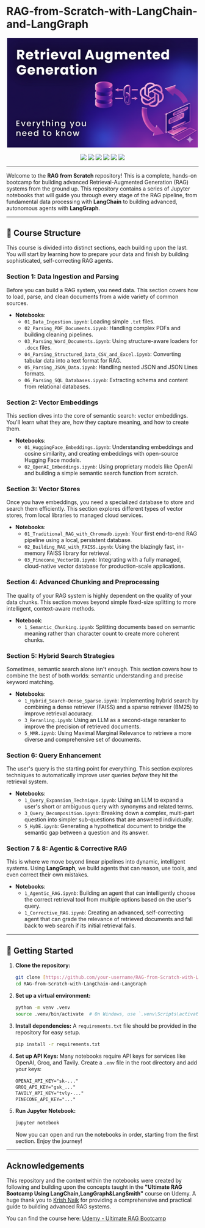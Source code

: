 # RAG-from-Scratch-with-LangChain-and-LangGraph

<p align="center">
  <img src="assets/logo.png" alt="RAG Image" width="500">
</p>

<p align="center">
  <img src="https://img.shields.io/badge/Python-3.11+-blue?logo=python" />
  <img src="https://img.shields.io/badge/RAG-Advanced-purple?logo=readthedocs" />
  <img src="https://img.shields.io/badge/Groq-AI-orange?logo=lightning" />
  <img src="https://img.shields.io/badge/Chroma-VectorDB-brightgreen?logo=databricks" />
  <img src="https://img.shields.io/badge/FAISS-Fast-yellow?logo=apache" />
  <img src="https://img.shields.io/badge/Pinecone-CloudDB-lightgrey?logo=pinboard" />
</p>

---

Welcome to the **RAG from Scratch** repository! This is a complete, hands-on bootcamp for building advanced Retrieval-Augmented Generation (RAG) systems from the ground up. This repository contains a series of Jupyter notebooks that will guide you through every stage of the RAG pipeline, from fundamental data processing with **LangChain** to building advanced, autonomous agents with **LangGraph**.

---

## 📖 Course Structure

This course is divided into distinct sections, each building upon the last. You will start by learning how to prepare your data and finish by building sophisticated, self-correcting RAG agents.

### Section 1: Data Ingestion and Parsing
Before you can build a RAG system, you need data. This section covers how to load, parse, and clean documents from a wide variety of common sources.

* **Notebooks**:
    * `01_Data_Ingestion.ipynb`: Loading simple `.txt` files.
    * `02_Parsing_PDF_Documents.ipynb`: Handling complex PDFs and building cleaning pipelines.
    * `03_Parsing_Word_Documents.ipynb`: Using structure-aware loaders for `.docx` files.
    * `04_Parsing_Structured_Data_CSV_and_Excel.ipynb`: Converting tabular data into a text format for RAG.
    * `05_Parsing_JSON_Data.ipynb`: Handling nested JSON and JSON Lines formats.
    * `06_Parsing_SQL_Databases.ipynb`: Extracting schema and content from relational databases.

### Section 2: Vector Embeddings
This section dives into the core of semantic search: vector embeddings. You'll learn what they are, how they capture meaning, and how to create them.

* **Notebooks**:
    * `01_HuggingFace_Embeddings.ipynb`: Understanding embeddings and cosine similarity, and creating embeddings with open-source Hugging Face models.
    * `02_OpenAI_Embeddings.ipynb`: Using proprietary models like OpenAI and building a simple semantic search function from scratch.

### Section 3: Vector Stores
Once you have embeddings, you need a specialized database to store and search them efficiently. This section explores different types of vector stores, from local libraries to managed cloud services.

* **Notebooks**:
    * `01_Traditional_RAG_with_Chromadb.ipynb`: Your first end-to-end RAG pipeline using a local, persistent database.
    * `02_Building_RAG_with_FAISS.ipynb`: Using the blazingly fast, in-memory FAISS library for retrieval.
    * `03_Pinecone_VectorDB.ipynb`: Integrating with a fully managed, cloud-native vector database for production-scale applications.

### Section 4: Advanced Chunking and Preprocessing
The quality of your RAG system is highly dependent on the quality of your data chunks. This section moves beyond simple fixed-size splitting to more intelligent, context-aware methods.

* **Notebook**:
    * `1_Semantic_Chunking.ipynb`: Splitting documents based on semantic meaning rather than character count to create more coherent chunks.

### Section 5: Hybrid Search Strategies
Sometimes, semantic search alone isn't enough. This section covers how to combine the best of both worlds: semantic understanding and precise keyword matching.

* **Notebooks**:
    * `1_Hybrid_Search-Dense_Sparse.ipynb`: Implementing hybrid search by combining a dense retriever (FAISS) and a sparse retriever (BM25) to improve retrieval accuracy.
    * `3_Reranling.ipynb`: Using an LLM as a second-stage reranker to improve the precision of retrieved documents.
    * `5_MMR.ipynb`: Using Maximal Marginal Relevance to retrieve a more diverse and comprehensive set of documents.

### Section 6: Query Enhancement
The user's query is the starting point for everything. This section explores techniques to automatically improve user queries *before* they hit the retrieval system.

* **Notebooks**:
    * `1_Query_Expansion_Technique.ipynb`: Using an LLM to expand a user's short or ambiguous query with synonyms and related terms.
    * `3_Query_Decomposition.ipynb`: Breaking down a complex, multi-part question into simpler sub-questions that are answered individually.
    * `5_HyDE.ipynb`: Generating a hypothetical document to bridge the semantic gap between a question and its answer.

### Section 7 & 8: Agentic & Corrective RAG
This is where we move beyond linear pipelines into dynamic, intelligent systems. Using **LangGraph**, we build agents that can reason, use tools, and even correct their own mistakes.

* **Notebooks**:
    * `1_Agentic_RAG.ipynb`: Building an agent that can intelligently choose the correct retrieval tool from multiple options based on the user's query.
    * `1_Corrective_RAG.ipynb`: Creating an advanced, self-correcting agent that can grade the relevance of retrieved documents and fall back to web search if its initial retrieval fails.

---

## 🚀 Getting Started

1.  **Clone the repository:**
    ```bash
    git clone [https://github.com/your-username/RAG-from-Scratch-with-LangChain-and-LangGraph.git](https://github.com/your-username/RAG-from-Scratch-with-LangChain-and-LangGraph.git)
    cd RAG-from-Scratch-with-LangChain-and-LangGraph
    ```

2.  **Set up a virtual environment:**
    ```bash
    python -m venv .venv
    source .venv/bin/activate  # On Windows, use `.venv\Scripts\activate`
    ```

3.  **Install dependencies:**
    A `requirements.txt` file should be provided in the repository for easy setup.
    ```bash
    pip install -r requirements.txt
    ```

4.  **Set up API Keys:**
    Many notebooks require API keys for services like OpenAI, Groq, and Tavily. Create a `.env` file in the root directory and add your keys:
    ```
    OPENAI_API_KEY="sk-..."
    GROQ_API_KEY="gsk_..."
    TAVILY_API_KEY="tvly-..."
    PINECONE_API_KEY="..."
    ```

5.  **Run Jupyter Notebook:**
    ```bash
    jupyter notebook
    ```
    Now you can open and run the notebooks in order, starting from the first section. Enjoy the journey!

---

## Acknowledgements

This repository and the content within the notebooks were created by following and building upon the concepts taught in the **"Ultimate RAG Bootcamp Using LangChain,LangGraph&LangSmith"** course on Udemy. A huge thank you to [Krish Naik](https://github.com/krishnaik06) for providing a comprehensive and practical guide to building advanced RAG systems.

You can find the course here: [Udemy - Ultimate RAG Bootcamp](https://www.udemy.com/course/ultimate-rag-bootcamp-using-langchainlanggraph-langsmith/)